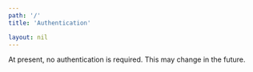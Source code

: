 ```yaml
---
path: '/'
title: 'Authentication'

layout: nil
---
```


At present, no authentication is required. This may change in the future.